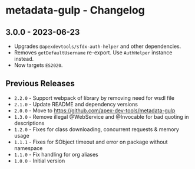 # metadata-gulp - Changelog

## 3.0.0 - 2023-06-23

* Upgrades `@apexdevtools/sfdx-auth-helper` and other dependencies.
* Removes `getDefaultUsername` re-export. Use `AuthHelper` instance instead.
* Now targets `ES2020`.

## Previous Releases

* `2.2.0` - Support webpack of library by removing need for wsdl file
* `2.1.0` - Update README and dependency versions
* `2.0.0` - Move to <https://github.com/apex-dev-tools/metadata-gulp>
* `1.3.0` - Remove illegal @WebService and @Invocable for bad quoting in descriptions
* `1.2.0` - Fixes for class downloading, concurrent requests & memory usage
* `1.1.1` - Fixes for SObject timeout and error on package without namespace
* `1.1.0` - Fix handling for org aliases
* `1.0.0` - Initial version
